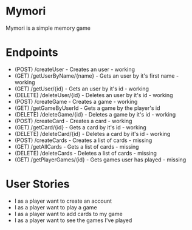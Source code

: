 # Mymori
Mymori is a simple memory game

# Endpoints

* (POST) /createUser - Creates an user - working
* (GET) /getUserByName/{name} - Gets an user by it's first name - working
* (GET) /getUser/{id} - Gets an user by it's id - working
* (DELETE) /deleteUser/{id} - Deletes an user by it's id - working
* (POST) /createGame - Creates a game - working
* (GET) /getGameByUserId - Gets a game by the player's id
* (DELETE) /deleteGame/{id} - Deletes a game by it's id - working
* (POST) /createCard - Creates a card - working
* (GET) /getCard/{id} - Gets a card by it's id - working
* (DELETE) /deleteCard/{id} - Deletes a card by it's id - working
* (POST) /createCards - Creates a list of cards - missing
* (GET) /getAllCards - Gets a list of cards - missing
* (DELETE) /deleteCards - Deletes a list of cards - missing
* (GET) /getPlayerGames/{id} - Gets games user has played - missing

# User Stories

* I as a player want to create an account
* I as a player want to play a game
* I as a player want to add cards to my game
* I as a player want to see the games I've played
